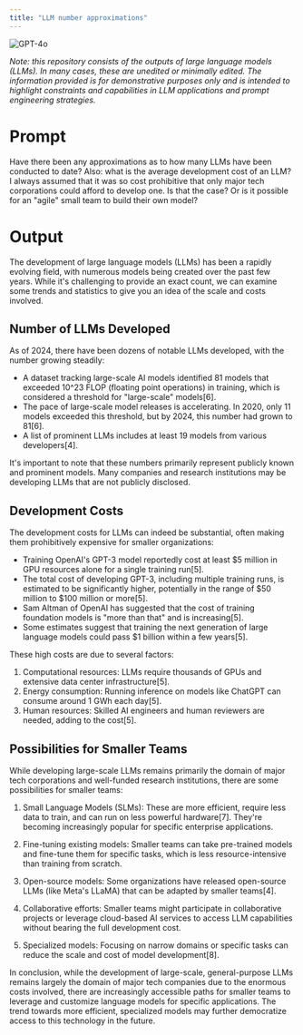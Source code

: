 ```yaml
---
title: "LLM number approximations"
---
```

![GPT-4o](https://img.shields.io/badge/GPT--4o-3333FF?style=for-the-badge&logo=openai&logoColor=white)



*Note: this repository consists of the outputs of large language models (LLMs). In many cases, these are unedited or minimally edited. The information provided is for demonstrative purposes only and is intended to highlight constraints and capabilities in LLM applications and prompt engineering strategies.*


# Prompt

Have there been any approximations as to how many LLMs have been conducted to date? Also: what is the average development cost of an LLM? I always assumed that it was so cost prohibitive that only major tech corporations could afford to develop one. Is that the case? Or is it possible for an "agile" small team to build their own model?

# Output

The development of large language models (LLMs) has been a rapidly evolving field, with numerous models being created over the past few years. While it's challenging to provide an exact count, we can examine some trends and statistics to give you an idea of the scale and costs involved.

## Number of LLMs Developed

As of 2024, there have been dozens of notable LLMs developed, with the number growing steadily:

- A dataset tracking large-scale AI models identified 81 models that exceeded 10^23 FLOP (floating point operations) in training, which is considered a threshold for "large-scale" models[6].
- The pace of large-scale model releases is accelerating. In 2020, only 11 models exceeded this threshold, but by 2024, this number had grown to 81[6].
- A list of prominent LLMs includes at least 19 models from various developers[4].

It's important to note that these numbers primarily represent publicly known and prominent models. Many companies and research institutions may be developing LLMs that are not publicly disclosed.

## Development Costs

The development costs for LLMs can indeed be substantial, often making them prohibitively expensive for smaller organizations:

- Training OpenAI's GPT-3 model reportedly cost at least $5 million in GPU resources alone for a single training run[5].
- The total cost of developing GPT-3, including multiple training runs, is estimated to be significantly higher, potentially in the range of $50 million to $100 million or more[5].
- Sam Altman of OpenAI has suggested that the cost of training foundation models is "more than that" and is increasing[5].
- Some estimates suggest that training the next generation of large language models could pass $1 billion within a few years[5].

These high costs are due to several factors:

1. Computational resources: LLMs require thousands of GPUs and extensive data center infrastructure[5].
2. Energy consumption: Running inference on models like ChatGPT can consume around 1 GWh each day[5].
3. Human resources: Skilled AI engineers and human reviewers are needed, adding to the cost[5].

## Possibilities for Smaller Teams

While developing large-scale LLMs remains primarily the domain of major tech corporations and well-funded research institutions, there are some possibilities for smaller teams:

1. Small Language Models (SLMs): These are more efficient, require less data to train, and can run on less powerful hardware[7]. They're becoming increasingly popular for specific enterprise applications.

2. Fine-tuning existing models: Smaller teams can take pre-trained models and fine-tune them for specific tasks, which is less resource-intensive than training from scratch.

3. Open-source models: Some organizations have released open-source LLMs (like Meta's LLaMA) that can be adapted by smaller teams[4].

4. Collaborative efforts: Smaller teams might participate in collaborative projects or leverage cloud-based AI services to access LLM capabilities without bearing the full development cost.

5. Specialized models: Focusing on narrow domains or specific tasks can reduce the scale and cost of model development[8].

In conclusion, while the development of large-scale, general-purpose LLMs remains largely the domain of major tech companies due to the enormous costs involved, there are increasingly accessible paths for smaller teams to leverage and customize language models for specific applications. The trend towards more efficient, specialized models may further democratize access to this technology in the future.
 